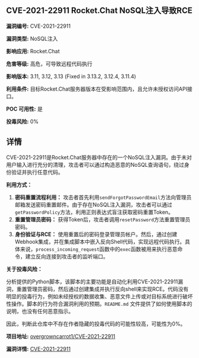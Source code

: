 ## CVE-2021-22911 Rocket.Chat NoSQL注入导致RCE

**漏洞编号:** CVE-2021-22911

**漏洞类型:** NoSQL注入

**影响应用:** Rocket.Chat

**危害等级:** 高危，可导致远程代码执行

**影响版本:** 3.11, 3.12, 3.13 (Fixed in 3.13.2, 3.12.4, 3.11.4)

**利用条件:** 目标Rocket.Chat服务器版本在受影响范围内，且允许未授权访问API接口。

**POC 可用性:** 是

**投毒风险:** 0%

## 详情

CVE-2021-22911是Rocket.Chat服务器中存在的一个NoSQL注入漏洞。由于未对用户输入进行充分的清理，攻击者可以通过构造恶意的NoSQL查询语句，绕过身份验证并执行任意代码。

**利用方式：**

1.  **密码重置流程利用：** 攻击者首先利用`sendForgotPasswordEmail`方法向管理员邮箱发送密码重置邮件。由于存在NoSQL注入漏洞，攻击者可以通过`getPasswordPolicy`方法，利用正则表达式盲注获取密码重置Token。
2.  **重置管理员密码：**  获得Token后，攻击者调用`resetPassword`方法重置管理员密码。
3.  **身份验证与RCE：** 使用重置后的密码登录管理员帐户。然后，通过创建Webhook集成，并在集成脚本中嵌入反向Shell代码，实现远程代码执行。具体来说，`process_incoming_request`函数中的`exec`函数被用来执行恶意命令，建立反向连接到攻击者的监听端口。

**关于投毒风险：**

分析提供的Python脚本，该脚本的主要功能是自动化利用CVE-2021-22911漏洞，重置管理员密码，然后通过创建集成并执行反向shell来实现RCE。代码没有明显的投毒行为，例如未经授权的数据收集、恶意文件上传或对目标系统进行破坏性操作。脚本的行为符合漏洞利用的预期。`README.md` 文件提供了如何使用脚本的说明，也没有任何恶意指示。

因此，判断此仓库中不存在作者隐藏的投毒代码的可能性较高，可能性为0%。

**项目地址:** [overgrowncarrot1/CVE-2021-22911](https://github.com/overgrowncarrot1/CVE-2021-22911)

**漏洞详情:** [CVE-2021-22911](https://nvd.nist.gov/vuln/detail/CVE-2021-22911)
